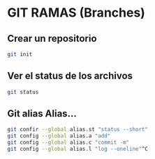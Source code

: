 # GIT RAMAS (Branches)

## Crear un repositorio

```sh
git init
```

## Ver el status de los archivos 

```sh
git status
```

## Git alias Alias...

```sh
git confir --global alias.st "status --short"
git config --global alias.a "add"
git config --global alias.c "commit -m"
git config --global alias.l "log --oneline"^C
```
 
 